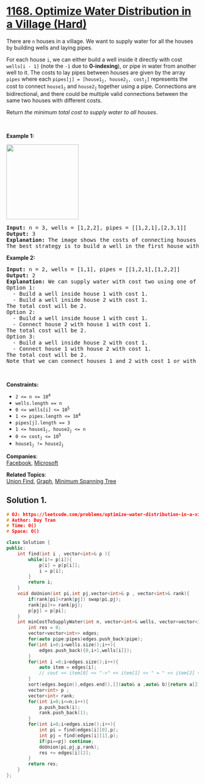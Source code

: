 # [1168. Optimize Water Distribution in a Village (Hard)](https://leetcode.com/problems/optimize-water-distribution-in-a-village/)

<p>There are <code>n</code> houses in a village. We want to supply water for all the houses by building wells and laying pipes.</p>

<p>For each house <code>i</code>, we can either build a well inside it directly with cost <code>wells[i - 1]</code> (note the <code>-1</code> due to <strong>0-indexing</strong>), or pipe in water from another well to it. The costs to lay pipes between houses are given by the array <code>pipes</code> where each <code>pipes[j] = [house1<sub>j</sub>, house2<sub>j</sub>, cost<sub>j</sub>]</code> represents the cost to connect <code>house1<sub>j</sub></code> and <code>house2<sub>j</sub></code> together using a pipe. Connections are bidirectional, and there could be multiple valid connections between the same two houses with different costs.</p>

<p>Return <em>the minimum total cost to supply water to all houses</em>.</p>

<p>&nbsp;</p>
<p><strong>Example 1:</strong></p>
<img alt="" src="https://assets.leetcode.com/uploads/2019/05/22/1359_ex1.png" style="width: 189px; height: 196px;">
<pre><strong>Input:</strong> n = 3, wells = [1,2,2], pipes = [[1,2,1],[2,3,1]]
<strong>Output:</strong> 3
<strong>Explanation:</strong> The image shows the costs of connecting houses using pipes.
The best strategy is to build a well in the first house with cost 1 and connect the other houses to it with cost 2 so the total cost is 3.
</pre>

<p><strong>Example 2:</strong></p>

<pre><strong>Input:</strong> n = 2, wells = [1,1], pipes = [[1,2,1],[1,2,2]]
<strong>Output:</strong> 2
<strong>Explanation:</strong> We can supply water with cost two using one of the three options:
Option 1:
  - Build a well inside house 1 with cost 1.
  - Build a well inside house 2 with cost 1.
The total cost will be 2.
Option 2:
  - Build a well inside house 1 with cost 1.
  - Connect house 2 with house 1 with cost 1.
The total cost will be 2.
Option 3:
  - Build a well inside house 2 with cost 1.
  - Connect house 1 with house 2 with cost 1.
The total cost will be 2.
Note that we can connect houses 1 and 2 with cost 1 or with cost 2 but we will always choose <strong>the cheapest option</strong>. 
</pre>

<p>&nbsp;</p>
<p><strong>Constraints:</strong></p>

<ul>
	<li><code>2 &lt;= n &lt;= 10<sup>4</sup></code></li>
	<li><code>wells.length == n</code></li>
	<li><code>0 &lt;= wells[i] &lt;= 10<sup>5</sup></code></li>
	<li><code>1 &lt;= pipes.length &lt;= 10<sup>4</sup></code></li>
	<li><code>pipes[j].length == 3</code></li>
	<li><code>1 &lt;= house1<sub>j</sub>, house2<sub>j</sub> &lt;= n</code></li>
	<li><code>0 &lt;= cost<sub>j</sub> &lt;= 10<sup>5</sup></code></li>
	<li><code>house1<sub>j</sub> != house2<sub>j</sub></code></li>
</ul>


**Companies**:  
[Facebook](https://leetcode.com/company/facebook), [Microsoft](https://leetcode.com/company/microsoft)

**Related Topics**:  
[Union Find](https://leetcode.com/tag/union-find/), [Graph](https://leetcode.com/tag/graph/), [Minimum Spanning Tree](https://leetcode.com/tag/minimum-spanning-tree/)

## Solution 1.

```cpp
# OJ: https://leetcode.com/problems/optimize-water-distribution-in-a-village/
# Author: Duy Tran
# Time: O()
# Space: O()

class Solution {
public:
    int find(int i , vector<int>& p ){
        while(i!= p[i]){
            p[i] = p[p[i]];
            i = p[i];
        }
        return i;
    }
    void doUnion(int pi,int pj,vector<int>& p , vector<int>& rank){
        if(rank[pi]<rank[pj]) swap(pi,pj);
        rank[pi]+= rank[pj];
        p[pj] = p[pi];
    }
    int minCostToSupplyWater(int n, vector<int>& wells, vector<vector<int>>& pipes) {
        int res = 0;
        vector<vector<int>> edges;
        for(auto pipe:pipes)edges.push_back(pipe);
        for(int i=0;i<wells.size();i++){
            edges.push_back({0,i+1,wells[i]});
        }
        for(int i =0;i<edges.size();i++){
            auto item = edges[i];
            // cout << item[0] << "->" << item[1] << " = " << item[2] << endl;
        }
        sort(edges.begin(),edges.end(),[](auto& a ,auto& b){return a[2]<b[2];});
        vector<int> p ;
        vector<int> rank;
        for(int i=0;i<=n;i++){
            p.push_back(i);
            rank.push_back(1);
        }
        for(int i=0;i<edges.size();i++){
            int pi = find(edges[i][0],p);
            int pj = find(edges[i][1],p);
            if(pi==pj) continue;
            doUnion(pi,pj,p,rank);
            res += edges[i][2];
        }
        return res;
    }
};
```